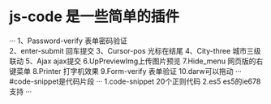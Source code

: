 # js-code 是一些简单的插件
···
1、Password-verify   表单密码验证  
2、enter-submit 回车提交
3、Cursor-pos 光标在结尾
4、City-three 城市三级联动
5、Ajax ajax提交
6.UpPreviewImg上传图片预览
7.Hide_menu 网页版的右键菜单
8.Printer 打字机效果
9.Form-verify 表单验证
10.darw可以拖动
···
#code-snippet是代码片段
···
1.code-snippet  20个正则代码
2.es5 es5的ie678支持
···
